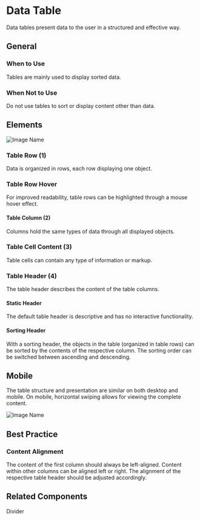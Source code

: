 # Data Table

Data tables present data to the user in a structured and effective way.

## General

### When  to Use

Tables are mainly used to display sorted data.

### When Not to Use

Do not use tables to sort or display content other than data.

## Elements

![Image Name](/assets/3_components/data-table/image-20200811091807192.png)

### Table Row (1)

Data is organized in rows, each row displaying one object.

### Table Row Hover

For improved readability, table rows can be highlighted through a mouse hover effect.

#### Table Column (2)

Columns hold the same types of data through all displayed objects.

### Table Cell Content (3)

Table cells can contain any type of information or markup.

### Table Header (4)

The table header describes the content of the table columns.

#### Static Header

The default table header is descriptive and has no interactive functionality.

#### Sorting Header

With a sorting header, the objects in the table (organized in table rows) can be sorted by the contents of the respective column. The sorting order can be switched between ascending and descending.

## Mobile

The table structure and presentation are similar on both desktop and mobile. On mobile, horizontal swiping allows for viewing the complete content.

![Image Name](/assets/3_components/data-table/image-20200812204851349.png)

## Best Practice

### Content Alignment

The content of the first column should always be left-aligned. Content within other columns can be aligned left or right. The alignment of the respective table header should be adjusted accordingly.

## Related Components

Divider
